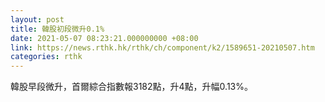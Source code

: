 ```yaml
---
layout: post
title: 韓股初段微升0.1%
date: 2021-05-07 08:23:21.000000000 +08:00
link: https://news.rthk.hk/rthk/ch/component/k2/1589651-20210507.htm
categories: rthk
---
```


韓股早段微升，首爾綜合指數報3182點，升4點，升幅0.13%。
